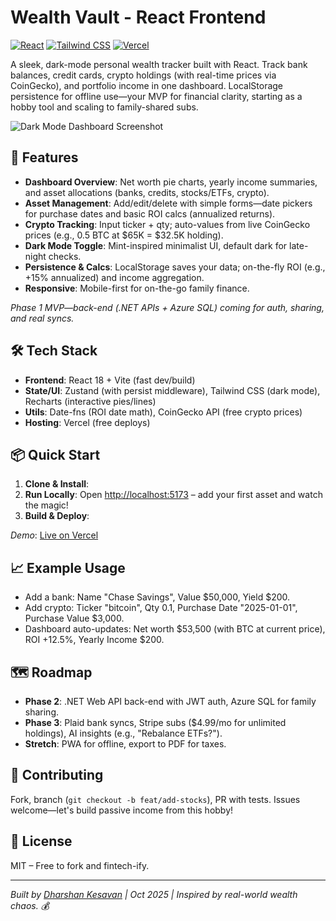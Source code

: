 # Wealth Vault - React Frontend

[![React](https://img.shields.io/badge/React-18.2-blue?logo=react)](https://reactjs.org) [![Tailwind CSS](https://img.shields.io/badge/Tailwind-3.4-blue?logo=tailwind)](https://tailwindcss.com) [![Vercel](https://img.shields.io/badge/Deployed-Vercel-black?logo=vercel)](https://vercel.com)

A sleek, dark-mode personal wealth tracker built with React. Track bank balances, credit cards, crypto holdings (with real-time prices via CoinGecko), and portfolio income in one dashboard. LocalStorage persistence for offline use—your MVP for financial clarity, starting as a hobby tool and scaling to family-shared subs.

![Dark Mode Dashboard Screenshot](https://via.placeholder.com/800x400/1f2937/ffffff?text=Dark+Mode+Wealth+Dashboard+%F0%9F%8C%99) <!-- Replace with your screenshot URL -->

## 🚀 Features
- **Dashboard Overview**: Net worth pie charts, yearly income summaries, and asset allocations (banks, credits, stocks/ETFs, crypto).
- **Asset Management**: Add/edit/delete with simple forms—date pickers for purchase dates and basic ROI calcs (annualized returns).
- **Crypto Tracking**: Input ticker + qty; auto-values from live CoinGecko prices (e.g., 0.5 BTC at $65K = $32.5K holding).
- **Dark Mode Toggle**: Mint-inspired minimalist UI, default dark for late-night checks.
- **Persistence & Calcs**: LocalStorage saves your data; on-the-fly ROI (e.g., +15% annualized) and income aggregation.
- **Responsive**: Mobile-first for on-the-go family finance.

*Phase 1 MVP—back-end (.NET APIs + Azure SQL) coming for auth, sharing, and real syncs.*

## 🛠 Tech Stack
- **Frontend**: React 18 + Vite (fast dev/build)
- **State/UI**: Zustand (with persist middleware), Tailwind CSS (dark mode), Recharts (interactive pies/lines)
- **Utils**: Date-fns (ROI date math), CoinGecko API (free crypto prices)
- **Hosting**: Vercel (free deploys)

## 📦 Quick Start
1. **Clone & Install**:
2. **Run Locally**:
Open [http://localhost:5173](http://localhost:5173) – add your first asset and watch the magic!
3. **Build & Deploy**:


*Demo*: [Live on Vercel](https://wealth-vault-frontend-react.vercel.app) <!-- Update with your deploy URL -->

## 📈 Example Usage
- Add a bank: Name "Chase Savings", Value $50,000, Yield $200.
- Add crypto: Ticker "bitcoin", Qty 0.1, Purchase Date "2025-01-01", Purchase Value $3,000.
- Dashboard auto-updates: Net worth $53,500 (with BTC at current price), ROI +12.5%, Yearly Income $200.

## 🗺 Roadmap
- **Phase 2**: .NET Web API back-end with JWT auth, Azure SQL for family sharing.
- **Phase 3**: Plaid bank syncs, Stripe subs ($4.99/mo for unlimited holdings), AI insights (e.g., "Rebalance ETFs?").
- **Stretch**: PWA for offline, export to PDF for taxes.

## 🤝 Contributing
Fork, branch (`git checkout -b feat/add-stocks`), PR with tests. Issues welcome—let's build passive income from this hobby!

## 📄 License
MIT – Free to fork and fintech-ify.

---

*Built by [Dharshan Kesavan](https://github.com/kesavanpotti-dharshan) | Oct 2025 | Inspired by real-world wealth chaos. 💰*
